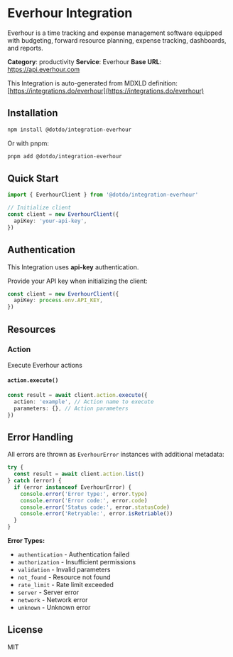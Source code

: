 # Everhour Integration

Everhour is a time tracking and expense management software equipped with budgeting, forward resource planning, expense tracking, dashboards, and reports.

**Category**: productivity
**Service**: Everhour
**Base URL**: https://api.everhour.com

This Integration is auto-generated from MDXLD definition: [https://integrations.do/everhour](https://integrations.do/everhour)

## Installation

```bash
npm install @dotdo/integration-everhour
```

Or with pnpm:

```bash
pnpm add @dotdo/integration-everhour
```

## Quick Start

```typescript
import { EverhourClient } from '@dotdo/integration-everhour'

// Initialize client
const client = new EverhourClient({
  apiKey: 'your-api-key',
})
```

## Authentication

This Integration uses **api-key** authentication.

Provide your API key when initializing the client:

```typescript
const client = new EverhourClient({
  apiKey: process.env.API_KEY,
})
```

## Resources

### Action

Execute Everhour actions

#### `action.execute()`

```typescript
const result = await client.action.execute({
  action: 'example', // Action name to execute
  parameters: {}, // Action parameters
})
```

## Error Handling

All errors are thrown as `EverhourError` instances with additional metadata:

```typescript
try {
  const result = await client.action.list()
} catch (error) {
  if (error instanceof EverhourError) {
    console.error('Error type:', error.type)
    console.error('Error code:', error.code)
    console.error('Status code:', error.statusCode)
    console.error('Retryable:', error.isRetriable())
  }
}
```

**Error Types:**

- `authentication` - Authentication failed
- `authorization` - Insufficient permissions
- `validation` - Invalid parameters
- `not_found` - Resource not found
- `rate_limit` - Rate limit exceeded
- `server` - Server error
- `network` - Network error
- `unknown` - Unknown error

## License

MIT
